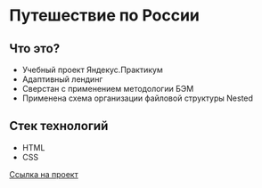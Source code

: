 # Путешествие по России
## Что это?

* Учебный проект Яндекус.Практикум
* Адаптивный лендинг
* Сверстан с применением методологии БЭМ
* Применена схема организации файловой структуры Nested

## Стек технологий
* HTML
* CSS

[Ссылка на проект]()
